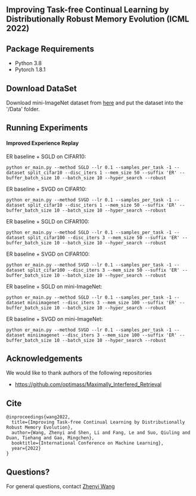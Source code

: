 ## Improving Task-free Continual Learning by Distributionally Robust Memory Evolution (ICML 2022)


## Package Requirements 
- Python 3.8
- Pytorch 1.8.1


## Download DataSet

Download mini-ImageNet dataset from [here](https://drive.google.com/file/d/1Qkng7kPnL5akXzqvsjLMuP5rFfFZXYy0/view?usp=sharing) and put the dataset into the '/Data' folder.

## Running Experiments


#### Improved Experience Replay

ER baseline + SGLD on CIFAR10:  </br>

`python er_main.py --method SGLD --lr 0.1 --samples_per_task -1 --dataset split_cifar10 --disc_iters 1 --mem_size 50 --suffix 'ER' --buffer_batch_size 10 --batch_size 10 --hyper_search --robust`


ER baseline + SVGD on CIFAR10:  </br>

`python er_main.py --method SVGD --lr 0.1 --samples_per_task -1 --dataset split_cifar10 --disc_iters 1 --mem_size 50 --suffix 'ER' --buffer_batch_size 10 --batch_size 10 --hyper_search --robust`


ER baseline + SGLD on CIFAR100:  </br>

`python er_main.py --method SGLD --lr 0.1 --samples_per_task -1 --dataset split_cifar100 --disc_iters 3 --mem_size 50 --suffix 'ER' --buffer_batch_size 10 --batch_size 10 --hyper_search --robust`


ER baseline + SVGD on CIFAR100:  </br>

`python er_main.py --method SVGD --lr 0.1 --samples_per_task -1 --dataset split_cifar100 --disc_iters 3 --mem_size 50 --suffix 'ER' --buffer_batch_size 10 --batch_size 10 --hyper_search --robust`


ER baseline + SGLD on mini-ImageNet:  </br>

`python er_main.py --method SGLD --lr 0.1 --samples_per_task -1 --dataset miniimagenet --disc_iters 3 --mem_size 100 --suffix 'ER' --buffer_batch_size 10 --batch_size 10 --hyper_search --robust`

ER baseline + SVGD on mini-ImageNet:  </br>

`python er_main.py --method SVGD --lr 0.1 --samples_per_task -1 --dataset miniimagenet --disc_iters 3 --mem_size 100 --suffix 'ER' --buffer_batch_size 10 --batch_size 10 --hyper_search --robust`



## Acknowledgements 
We would like to thank authors of the following repositories </br>
* https://github.com/optimass/Maximally_Interfered_Retrieval



## Cite
```
@inproceedings{wang2022,
  title={Improving Task-free Continual Learning by Distributionally Robust Memory Evolution},
  author={Wang, Zhenyi and Shen, Li and Fang, Le and Suo, Qiuling and Duan, Tiehang and Gao, Mingchen},
  booktitle={International Conference on Machine Learning},
  year={2022}
}
```



## Questions?

For general questions, contact [Zhenyi Wang](zhenyiwa@buffalo.edu)  </br>




